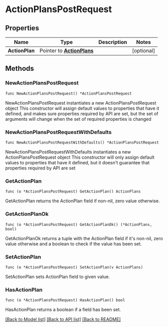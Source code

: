 # ActionPlansPostRequest

## Properties

Name | Type | Description | Notes
------------ | ------------- | ------------- | -------------
**ActionPlan** | Pointer to [**ActionPlans**](ActionPlans.md) |  | [optional] 

## Methods

### NewActionPlansPostRequest

`func NewActionPlansPostRequest() *ActionPlansPostRequest`

NewActionPlansPostRequest instantiates a new ActionPlansPostRequest object
This constructor will assign default values to properties that have it defined,
and makes sure properties required by API are set, but the set of arguments
will change when the set of required properties is changed

### NewActionPlansPostRequestWithDefaults

`func NewActionPlansPostRequestWithDefaults() *ActionPlansPostRequest`

NewActionPlansPostRequestWithDefaults instantiates a new ActionPlansPostRequest object
This constructor will only assign default values to properties that have it defined,
but it doesn't guarantee that properties required by API are set

### GetActionPlan

`func (o *ActionPlansPostRequest) GetActionPlan() ActionPlans`

GetActionPlan returns the ActionPlan field if non-nil, zero value otherwise.

### GetActionPlanOk

`func (o *ActionPlansPostRequest) GetActionPlanOk() (*ActionPlans, bool)`

GetActionPlanOk returns a tuple with the ActionPlan field if it's non-nil, zero value otherwise
and a boolean to check if the value has been set.

### SetActionPlan

`func (o *ActionPlansPostRequest) SetActionPlan(v ActionPlans)`

SetActionPlan sets ActionPlan field to given value.

### HasActionPlan

`func (o *ActionPlansPostRequest) HasActionPlan() bool`

HasActionPlan returns a boolean if a field has been set.


[[Back to Model list]](../README.md#documentation-for-models) [[Back to API list]](../README.md#documentation-for-api-endpoints) [[Back to README]](../README.md)


